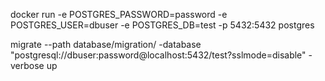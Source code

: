 docker run -e POSTGRES_PASSWORD=password -e POSTGRES_USER=dbuser -e POSTGRES_DB=test -p 5432:5432 postgres

migrate --path database/migration/ -database "postgresql://dbuser:password@localhost:5432/test?sslmode=disable" -verbose up
